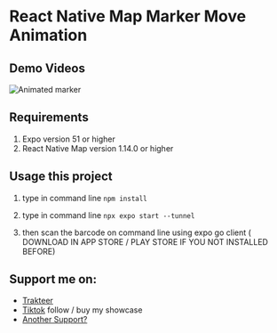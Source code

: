 # React Native Map Marker Move Animation

## Demo Videos
![Animated marker](react-native-map-move-marker-animation.gif)


## Requirements
1. Expo version 51 or higher
2. React Native Map version 1.14.0 or higher
 

## Usage this project
1.  type in command line ``` npm install ```

2.  type in command line ``` npx expo start --tunnel ```
3.  then scan the barcode on command line using expo go client ( DOWNLOAD IN APP STORE / PLAY STORE IF YOU NOT INSTALLED BEFORE)


## Support me on: 
- [Trakteer](https://trakteer.id/rinaldydev/tip)
- [Tiktok](https://www.tiktok.com/@rinaldy.dev) follow / buy my showcase
- [Another Support?](https://api.whatsapp.com/send?phone=6285161070204&text=Hello%20Rinaldy.%20I%20want%20support%20you%2C%20can%20i%20using%20another%20%20platform.%20anyway%20i%20got%20your%20number%20from%20github)
